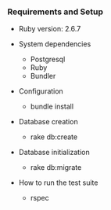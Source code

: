 ### Requirements and Setup

* Ruby version: 2.6.7

* System dependencies
  - Postgresql
  - Ruby
  - Bundler

* Configuration
  - bundle install

* Database creation
  - rake db:create

* Database initialization
  - rake db:migrate

* How to run the test suite
  - rspec
